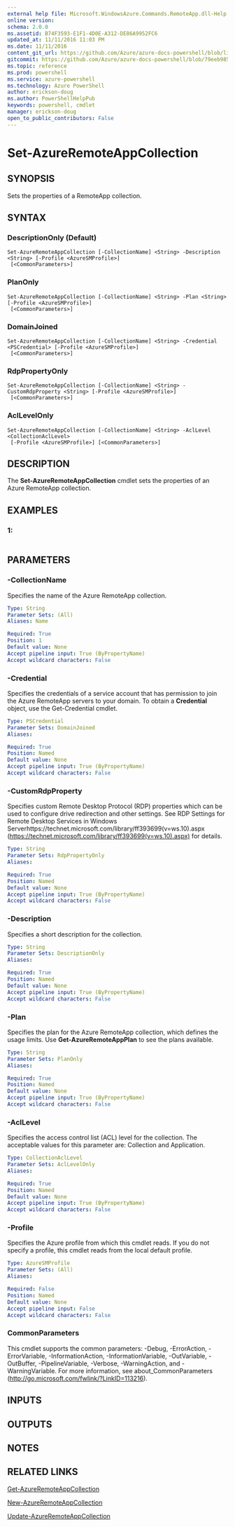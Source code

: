 ```yaml
---
external help file: Microsoft.WindowsAzure.Commands.RemoteApp.dll-Help.xml
online version: 
schema: 2.0.0
ms.assetid: B74F3593-E1F1-4D0E-A312-DE86A9952FC6
updated_at: 11/11/2016 11:03 PM
ms.date: 11/11/2016
content_git_url: https://github.com/Azure/azure-docs-powershell/blob/live/azureps-cmdlets-docs/ServiceManagement/Azure.RemoteApp/v2.1.0/Set-AzureRemoteAppCollection.md
gitcommit: https://github.com/Azure/azure-docs-powershell/blob/79eeb985ea480979357fb4695832a0c3d29a48bf/azureps-cmdlets-docs/ServiceManagement/Azure.RemoteApp/v2.1.0/Set-AzureRemoteAppCollection.md
ms.topic: reference
ms.prod: powershell
ms.service: azure-powershell
ms.technology: Azure PowerShell
author: erickson-doug
ms.author: PowerShellHelpPub
keywords: powershell, cmdlet
manager: erickson-doug
open_to_public_contributors: False
---
```


# Set-AzureRemoteAppCollection

## SYNOPSIS
Sets the properties of a RemoteApp collection.

## SYNTAX

### DescriptionOnly (Default)
```
Set-AzureRemoteAppCollection [-CollectionName] <String> -Description <String> [-Profile <AzureSMProfile>]
 [<CommonParameters>]
```

### PlanOnly
```
Set-AzureRemoteAppCollection [-CollectionName] <String> -Plan <String> [-Profile <AzureSMProfile>]
 [<CommonParameters>]
```

### DomainJoined
```
Set-AzureRemoteAppCollection [-CollectionName] <String> -Credential <PSCredential> [-Profile <AzureSMProfile>]
 [<CommonParameters>]
```

### RdpPropertyOnly
```
Set-AzureRemoteAppCollection [-CollectionName] <String> -CustomRdpProperty <String> [-Profile <AzureSMProfile>]
 [<CommonParameters>]
```

### AclLevelOnly
```
Set-AzureRemoteAppCollection [-CollectionName] <String> -AclLevel <CollectionAclLevel>
 [-Profile <AzureSMProfile>] [<CommonParameters>]
```

## DESCRIPTION
The **Set-AzureRemoteAppCollection** cmdlet sets the properties of an Azure RemoteApp collection.

## EXAMPLES

### 1:
```

```

## PARAMETERS

### -CollectionName
Specifies the name of the Azure RemoteApp collection.

```yaml
Type: String
Parameter Sets: (All)
Aliases: Name

Required: True
Position: 1
Default value: None
Accept pipeline input: True (ByPropertyName)
Accept wildcard characters: False
```

### -Credential
Specifies the credentials of a service account that has permission to join the Azure RemoteApp servers to your domain.
To obtain a **Credential** object, use the Get-Credential cmdlet.

```yaml
Type: PSCredential
Parameter Sets: DomainJoined
Aliases: 

Required: True
Position: Named
Default value: None
Accept pipeline input: True (ByPropertyName)
Accept wildcard characters: False
```

### -CustomRdpProperty
Specifies custom Remote Desktop Protocol (RDP) properties which can be used to configure drive redirection and other settings. 
See RDP Settings for Remote Desktop Services in Windows Serverhttps://technet.microsoft.com/library/ff393699(v=ws.10).aspx (https://technet.microsoft.com/library/ff393699(v=ws.10).aspx) for details.

```yaml
Type: String
Parameter Sets: RdpPropertyOnly
Aliases: 

Required: True
Position: Named
Default value: None
Accept pipeline input: True (ByPropertyName)
Accept wildcard characters: False
```

### -Description
Specifies a short description for the collection.

```yaml
Type: String
Parameter Sets: DescriptionOnly
Aliases: 

Required: True
Position: Named
Default value: None
Accept pipeline input: True (ByPropertyName)
Accept wildcard characters: False
```

### -Plan
Specifies the plan for the Azure RemoteApp collection, which defines the usage limits.
Use **Get-AzureRemoteAppPlan** to see the plans available.

```yaml
Type: String
Parameter Sets: PlanOnly
Aliases: 

Required: True
Position: Named
Default value: None
Accept pipeline input: True (ByPropertyName)
Accept wildcard characters: False
```

### -AclLevel
Specifies the access control list (ACL) level for the collection.
The acceptable values for this parameter are: Collection and Application.

```yaml
Type: CollectionAclLevel
Parameter Sets: AclLevelOnly
Aliases: 

Required: True
Position: Named
Default value: None
Accept pipeline input: True (ByPropertyName)
Accept wildcard characters: False
```

### -Profile
Specifies the Azure profile from which this cmdlet reads.
If you do not specify a profile, this cmdlet reads from the local default profile.

```yaml
Type: AzureSMProfile
Parameter Sets: (All)
Aliases: 

Required: False
Position: Named
Default value: None
Accept pipeline input: False
Accept wildcard characters: False
```

### CommonParameters
This cmdlet supports the common parameters: -Debug, -ErrorAction, -ErrorVariable, -InformationAction, -InformationVariable, -OutVariable, -OutBuffer, -PipelineVariable, -Verbose, -WarningAction, and -WarningVariable. For more information, see about_CommonParameters (http://go.microsoft.com/fwlink/?LinkID=113216).

## INPUTS

## OUTPUTS

## NOTES

## RELATED LINKS

[Get-AzureRemoteAppCollection](xref:ServiceManagement/Azure.RemoteApp/v2.1.0/Get-AzureRemoteAppCollection.md)

[New-AzureRemoteAppCollection](xref:ServiceManagement/Azure.RemoteApp/v2.1.0/New-AzureRemoteAppCollection.md)

[Update-AzureRemoteAppCollection](xref:ServiceManagement/Azure.RemoteApp/v2.1.0/Update-AzureRemoteAppCollection.md)


